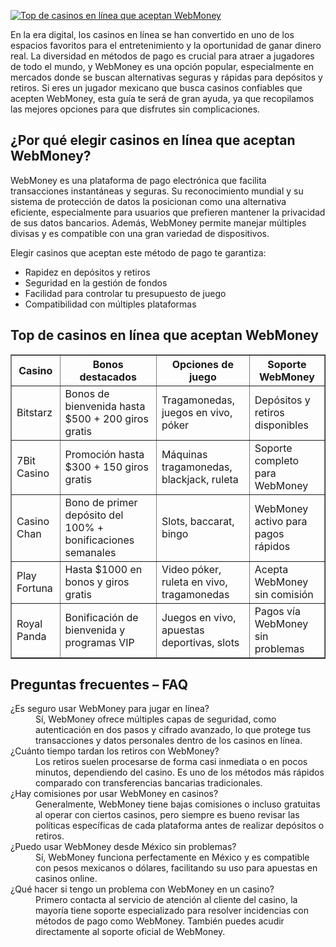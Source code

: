 [![Top de casinos en línea que aceptan WebMoney](https://123-caf.pages.dev/gitsignup.png)](https://vrmoo.ru/Bt82HjjY)

<p>En la era digital, los casinos en línea se han convertido en uno de los espacios favoritos para el entretenimiento y la oportunidad de ganar dinero real. La diversidad en métodos de pago es crucial para atraer a jugadores de todo el mundo, y WebMoney es una opción popular, especialmente en mercados donde se buscan alternativas seguras y rápidas para depósitos y retiros. Si eres un jugador mexicano que busca casinos confiables que acepten WebMoney, esta guía te será de gran ayuda, ya que recopilamos las mejores opciones para que disfrutes sin complicaciones.</p>  <h2>¿Por qué elegir casinos en línea que aceptan WebMoney?</h2> <p>WebMoney es una plataforma de pago electrónica que facilita transacciones instantáneas y seguras. Su reconocimiento mundial y su sistema de protección de datos la posicionan como una alternativa eficiente, especialmente para usuarios que prefieren mantener la privacidad de sus datos bancarios. Además, WebMoney permite manejar múltiples divisas y es compatible con una gran variedad de dispositivos.</p> <p>Elegir casinos que aceptan este método de pago te garantiza:</p> <ul> <li>Rapidez en depósitos y retiros</li> <li>Seguridad en la gestión de fondos</li> <li>Facilidad para controlar tu presupuesto de juego</li> <li>Compatibilidad con múltiples plataformas</li> </ul>  <h2>Top de casinos en línea que aceptan WebMoney</h2> <table border="1" cellspacing="0" cellpadding="5"> <thead> <tr> <th>Casino</th> <th>Bonos destacados</th> <th>Opciones de juego</th> <th>Soporte WebMoney</th> </tr> </thead> <tbody> <tr> <td>Bitstarz</td> <td>Bonos de bienvenida hasta $500 + 200 giros gratis</td> <td>Tragamonedas, juegos en vivo, póker</td> <td>Depósitos y retiros disponibles</td> </tr> <tr> <td>7Bit Casino</td> <td>Promoción hasta $300 + 150 giros gratis</td> <td>Máquinas tragamonedas, blackjack, ruleta</td> <td>Soporte completo para WebMoney</td> </tr> <tr> <td>Casino Chan</td> <td>Bono de primer depósito del 100% + bonificaciones semanales</td> <td>Slots, baccarat, bingo</td> <td>WebMoney activo para pagos rápidos</td> </tr> <tr> <td>Play Fortuna</td> <td>Hasta $1000 en bonos y giros gratis</td> <td>Video póker, ruleta en vivo, tragamonedas</td> <td>Acepta WebMoney sin comisión</td> </tr> <tr> <td>Royal Panda</td> <td>Bonificación de bienvenida y programas VIP</td> <td>Juegos en vivo, apuestas deportivas, slots</td> <td>Pagos vía WebMoney sin problemas</td> </tr> </tbody> </table>  <h2>Preguntas frecuentes – FAQ</h2> <dl> <dt>¿Es seguro usar WebMoney para jugar en línea?</dt> <dd>Sí, WebMoney ofrece múltiples capas de seguridad, como autenticación en dos pasos y cifrado avanzado, lo que protege tus transacciones y datos personales dentro de los casinos en línea.</dd>  <dt>¿Cuánto tiempo tardan los retiros con WebMoney?</dt> <dd>Los retiros suelen procesarse de forma casi inmediata o en pocos minutos, dependiendo del casino. Es uno de los métodos más rápidos comparado con transferencias bancarias tradicionales.</dd>  <dt>¿Hay comisiones por usar WebMoney en casinos?</dt> <dd>Generalmente, WebMoney tiene bajas comisiones o incluso gratuitas al operar con ciertos casinos, pero siempre es bueno revisar las políticas específicas de cada plataforma antes de realizar depósitos o retiros.</dd>  <dt>¿Puedo usar WebMoney desde México sin problemas?</dt> <dd>Sí, WebMoney funciona perfectamente en México y es compatible con pesos mexicanos o dólares, facilitando su uso para apuestas en casinos online.</dd>  <dt>¿Qué hacer si tengo un problema con WebMoney en un casino?</dt> <dd>Primero contacta al servicio de atención al cliente del casino, la mayoría tiene soporte especializado para resolver incidencias con métodos de pago como WebMoney. También puedes acudir directamente al soporte oficial de WebMoney.</dd> </dl>